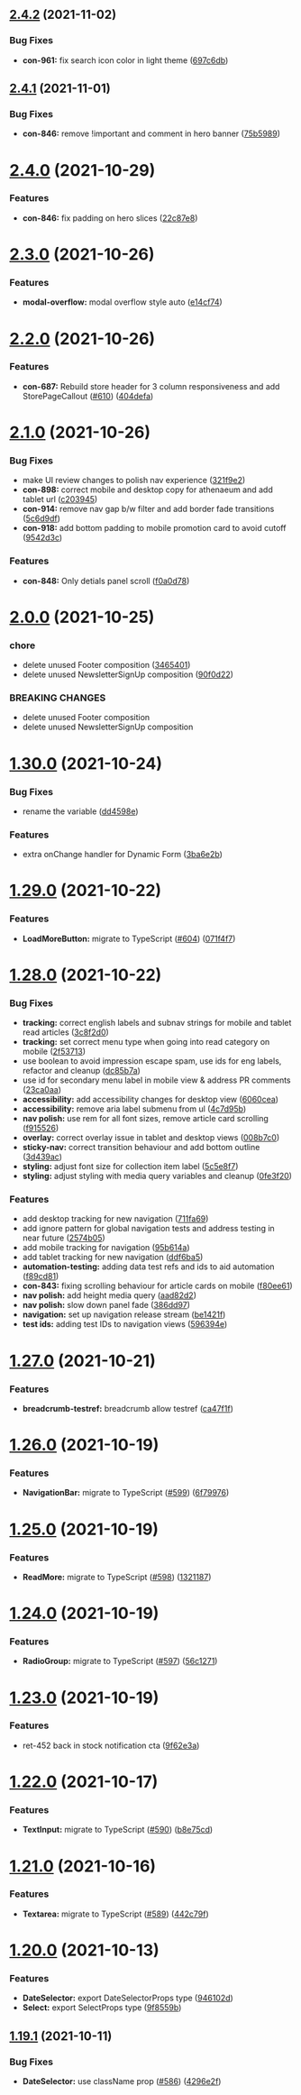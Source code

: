 ## [2.4.2](https://github.com/aesop/aesop-gel/compare/v2.4.1...v2.4.2) (2021-11-02)


### Bug Fixes

* **con-961:** fix search icon color in light theme ([697c6db](https://github.com/aesop/aesop-gel/commit/697c6dbbf37dab9c9f36a3508cf488349455b792))

## [2.4.1](https://github.com/aesop/aesop-gel/compare/v2.4.0...v2.4.1) (2021-11-01)


### Bug Fixes

* **con-846:** remove !important and comment in hero banner ([75b5989](https://github.com/aesop/aesop-gel/commit/75b5989e21b497848b62441cd1433d4f051e641b))

# [2.4.0](https://github.com/aesop/aesop-gel/compare/v2.3.0...v2.4.0) (2021-10-29)


### Features

* **con-846:** fix padding on hero slices ([22c87e8](https://github.com/aesop/aesop-gel/commit/22c87e876f8f23c57c857321862d802b348744f4))

# [2.3.0](https://github.com/aesop/aesop-gel/compare/v2.2.0...v2.3.0) (2021-10-26)


### Features

* **modal-overflow:** modal overflow style auto ([e14cf74](https://github.com/aesop/aesop-gel/commit/e14cf744f15dd5a6d38052779e30265265e34112))

# [2.2.0](https://github.com/aesop/aesop-gel/compare/v2.1.0...v2.2.0) (2021-10-26)


### Features

* **con-687:** Rebuild store header for 3 column responsiveness and add StorePageCallout ([#610](https://github.com/aesop/aesop-gel/issues/610)) ([404defa](https://github.com/aesop/aesop-gel/commit/404defa56d2f3a25f9a4170aee848519c76f63a3))

# [2.1.0](https://github.com/aesop/aesop-gel/compare/v2.0.0...v2.1.0) (2021-10-26)


### Bug Fixes

* make UI review changes to polish nav experience ([321f9e2](https://github.com/aesop/aesop-gel/commit/321f9e2f8f7cca4a5fbe3197d8ed397dcaab32a5))
* **con-898:** correct mobile and desktop copy for athenaeum and add tablet url ([c203945](https://github.com/aesop/aesop-gel/commit/c20394516dc40f4b759d0f61a582307f8f1aa4aa))
* **con-914:** remove nav gap b/w filter and add border fade transitions ([5c6d9df](https://github.com/aesop/aesop-gel/commit/5c6d9df0f4ab9d451d09483865efd19cc9f25e53))
* **con-918:** add bottom padding to mobile promotion card to avoid cutoff ([9542d3c](https://github.com/aesop/aesop-gel/commit/9542d3c5f0b2ebc99a03cce5d5009c12c69c6635))


### Features

* **con-848:** Only detials panel scroll ([f0a0d78](https://github.com/aesop/aesop-gel/commit/f0a0d786079aa1ffa65b2499e8f5d5c866d13f34))

# [2.0.0](https://github.com/aesop/aesop-gel/compare/v1.30.0...v2.0.0) (2021-10-25)


### chore

* delete unused Footer composition ([3465401](https://github.com/aesop/aesop-gel/commit/34654013a3145d916f5f8af457f8b0fc44c7a9f2))
* delete unused NewsletterSignUp composition ([90f0d22](https://github.com/aesop/aesop-gel/commit/90f0d22654a6635796537303ac254f1fa1ac41ff))


### BREAKING CHANGES

* delete unused Footer composition
* delete unused NewsletterSignUp composition

# [1.30.0](https://github.com/aesop/aesop-gel/compare/v1.29.0...v1.30.0) (2021-10-24)


### Bug Fixes

* rename the variable ([dd4598e](https://github.com/aesop/aesop-gel/commit/dd4598ed19e40f7b170b22d572b1d0abea7bd63d))


### Features

* extra onChange handler for Dynamic Form ([3ba6e2b](https://github.com/aesop/aesop-gel/commit/3ba6e2b7679d18c4a312f3f9d7eda4a6fe9bfd11))

# [1.29.0](https://github.com/aesop/aesop-gel/compare/v1.28.0...v1.29.0) (2021-10-22)

### Features

- **LoadMoreButton:** migrate to TypeScript ([#604](https://github.com/aesop/aesop-gel/issues/604)) ([071f4f7](https://github.com/aesop/aesop-gel/commit/071f4f79fc6979865facb55ee83c60d175ceb4c6))

# [1.28.0](https://github.com/aesop/aesop-gel/compare/v1.27.0...v1.28.0) (2021-10-22)

### Bug Fixes

- **tracking:** correct english labels and subnav strings for mobile and tablet read articles ([3c8f2d0](https://github.com/aesop/aesop-gel/commit/3c8f2d084eddb493bac31880503117391b4d633e))
- **tracking:** set correct menu type when going into read category on mobile ([2f53713](https://github.com/aesop/aesop-gel/commit/2f53713211c2111fc3180f9b392559df3152e7e2))
- use boolean to avoid impression escape spam, use ids for eng labels, refactor and cleanup ([dc85b7a](https://github.com/aesop/aesop-gel/commit/dc85b7ac7fce7d27727a6a721b945e1eff71012e))
- use id for secondary menu label in mobile view & address PR comments ([23ca0aa](https://github.com/aesop/aesop-gel/commit/23ca0aa681c0dc93763f55c8888b92ae874b155a))
- **accessibility:** add accessibility changes for desktop view ([6060cea](https://github.com/aesop/aesop-gel/commit/6060ceacf8bdac4f4db92fd2116d84096ac57dde))
- **accessibility:** remove aria label submenu from ul ([4c7d95b](https://github.com/aesop/aesop-gel/commit/4c7d95bc7338095de6b5b846cbf87418b494bb1d))
- **nav polish:** use rem for all font sizes, remove article card scrolling ([f915526](https://github.com/aesop/aesop-gel/commit/f9155261bfbf2c0d22753542d074b911fdbfc0b5))
- **overlay:** correct overlay issue in tablet and desktop views ([008b7c0](https://github.com/aesop/aesop-gel/commit/008b7c0141099dd9fb101b421e7b40f0677e3f46))
- **sticky-nav:** correct transition behaviour and add bottom outline ([3d439ac](https://github.com/aesop/aesop-gel/commit/3d439ac3f8709bafa8e0a905117aa8f1f87b3c45))
- **styling:** adjust font size for collection item label ([5c5e8f7](https://github.com/aesop/aesop-gel/commit/5c5e8f7688e067bd49f8146abe82e6c365bd1aa5))
- **styling:** adjust styling with media query variables and cleanup ([0fe3f20](https://github.com/aesop/aesop-gel/commit/0fe3f2040203300702b120af284aa70b28cd7e6a))

### Features

- add desktop tracking for new navigation ([711fa69](https://github.com/aesop/aesop-gel/commit/711fa692d41b863e379981bfe289973bb36865be))
- add ignore pattern for global navigation tests and address testing in near future ([2574b05](https://github.com/aesop/aesop-gel/commit/2574b05d9a017544028da37345c81ad4f6b547c1))
- add mobile tracking for navigation ([95b614a](https://github.com/aesop/aesop-gel/commit/95b614a97d08b895380811238157bcfb35aa8163))
- add tablet tracking for new navigation ([ddf6ba5](https://github.com/aesop/aesop-gel/commit/ddf6ba5bf962a53bbf3262317d25173ad559c0a7))
- **automation-testing:** adding data test refs and ids to aid automation ([f89cd81](https://github.com/aesop/aesop-gel/commit/f89cd815b5100745866b9854d7f6cb0ff8cf840f))
- **con-843:** fixing scrolling behaviour for article cards on mobile ([f80ee61](https://github.com/aesop/aesop-gel/commit/f80ee619ab3c050cf954751d3133eb553d21c81b))
- **nav polish:** add height media query ([aad82d2](https://github.com/aesop/aesop-gel/commit/aad82d23e178ed289152d10b6a2ac2a33635f42f))
- **nav polish:** slow down panel fade ([386dd97](https://github.com/aesop/aesop-gel/commit/386dd97a1588ba4622954692f67cf94f1982fd48))
- **navigation:** set up navigation release stream ([be1421f](https://github.com/aesop/aesop-gel/commit/be1421fe2042f7041b6af2677a6f12d765352436))
- **test ids:** adding test IDs to navigation views ([596394e](https://github.com/aesop/aesop-gel/commit/596394e21c2a412642119170528efe0ca45719b7))

# [1.27.0](https://github.com/aesop/aesop-gel/compare/v1.26.0...v1.27.0) (2021-10-21)

### Features

- **breadcrumb-testref:** breadcrumb allow testref ([ca47f1f](https://github.com/aesop/aesop-gel/commit/ca47f1fc11b2fddd0fc483e0f5db2be2410280ed))

# [1.26.0](https://github.com/aesop/aesop-gel/compare/v1.25.0...v1.26.0) (2021-10-19)

### Features

- **NavigationBar:** migrate to TypeScript ([#599](https://github.com/aesop/aesop-gel/issues/599)) ([6f79976](https://github.com/aesop/aesop-gel/commit/6f79976daa02aaccdfcbccc1758f5809d8e2e3b5))

# [1.25.0](https://github.com/aesop/aesop-gel/compare/v1.24.0...v1.25.0) (2021-10-19)

### Features

- **ReadMore:** migrate to TypeScript ([#598](https://github.com/aesop/aesop-gel/issues/598)) ([1321187](https://github.com/aesop/aesop-gel/commit/13211873d0693f8b7f879f409cfc119a2d29aa14))

# [1.24.0](https://github.com/aesop/aesop-gel/compare/v1.23.0...v1.24.0) (2021-10-19)

### Features

- **RadioGroup:** migrate to TypeScript ([#597](https://github.com/aesop/aesop-gel/issues/597)) ([56c1271](https://github.com/aesop/aesop-gel/commit/56c127176f0913642759aaae7c543b6dde91a08b))

# [1.23.0](https://github.com/aesop/aesop-gel/compare/v1.22.0...v1.23.0) (2021-10-19)

### Features

- ret-452 back in stock notification cta ([9f62e3a](https://github.com/aesop/aesop-gel/commit/9f62e3acbce9a6bea5aa893e3c5dfacd5b2f043d))

# [1.22.0](https://github.com/aesop/aesop-gel/compare/v1.21.0...v1.22.0) (2021-10-17)

### Features

- **TextInput:** migrate to TypeScript ([#590](https://github.com/aesop/aesop-gel/issues/590)) ([b8e75cd](https://github.com/aesop/aesop-gel/commit/b8e75cdcbb2937473675c8068dcde04ae04f12a3))

# [1.21.0](https://github.com/aesop/aesop-gel/compare/v1.20.0...v1.21.0) (2021-10-16)

### Features

- **Textarea:** migrate to TypeScript ([#589](https://github.com/aesop/aesop-gel/issues/589)) ([442c79f](https://github.com/aesop/aesop-gel/commit/442c79ff89be1643e4e53bb9f452e34fc8ea098d))

# [1.20.0](https://github.com/aesop/aesop-gel/compare/v1.19.1...v1.20.0) (2021-10-13)

### Features

- **DateSelector:** export DateSelectorProps type ([946102d](https://github.com/aesop/aesop-gel/commit/946102d7dfc2ad1e1bbcfdf105a9fa2cf272c32a))
- **Select:** export SelectProps type ([9f8559b](https://github.com/aesop/aesop-gel/commit/9f8559b80c6f3618498fda3abeaf97d8a108797e))

## [1.19.1](https://github.com/aesop/aesop-gel/compare/v1.19.0...v1.19.1) (2021-10-11)

### Bug Fixes

- **DateSelector:** use className prop ([#586](https://github.com/aesop/aesop-gel/issues/586)) ([4296e2f](https://github.com/aesop/aesop-gel/commit/4296e2fd5340327c0adfab973ec332177a123fe0))
